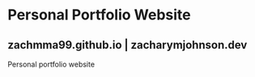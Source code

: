 # Personal Portfolio Website

## zachmma99.github.io | zacharymjohnson.dev

Personal portfolio website
